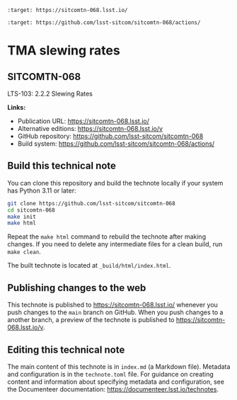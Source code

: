 ```{image} https://img.shields.io/badge/sitcomtn--068-lsst.io-brightgreen.svg
:target: https://sitcomtn-068.lsst.io/
```

```{image} https://github.com/lsst-sitcom/sitcomtn-068/workflows/CI/badge.svg
:target: https://github.com/lsst-sitcom/sitcomtn-068/actions/
```

# TMA slewing rates

## SITCOMTN-068

LTS-103: 2.2.2 Slewing Rates

**Links:**

- Publication URL: <https://sitcomtn-068.lsst.io/>
- Alternative editions: <https://sitcomtn-068.lsst.io/v>
- GitHub repository: <https://github.com/lsst-sitcom/sitcomtn-068>
- Build system: <https://github.com/lsst-sitcom/sitcomtn-068/actions/>

## Build this technical note

You can clone this repository and build the technote locally if your system has Python 3.11 or later:

```bash
git clone https://github.com/lsst-sitcom/sitcomtn-068
cd sitcomtn-068
make init
make html
```

Repeat the `make html` command to rebuild the technote after making changes.
If you need to delete any intermediate files for a clean build, run `make clean`.

The built technote is located at `_build/html/index.html`.

## Publishing changes to the web

This technote is published to <https://sitcomtn-068.lsst.io/> whenever you push changes to the `main` branch on GitHub.
When you push changes to a another branch, a preview of the technote is published to <https://sitcomtn-068.lsst.io/v>.

## Editing this technical note

The main content of this technote is in `index.md` (a Markdown file).
Metadata and configuration is in the `technote.toml` file.
For guidance on creating content and information about specifying metadata and configuration, see the Documenteer documentation: <https://documenteer.lsst.io/technotes>.
